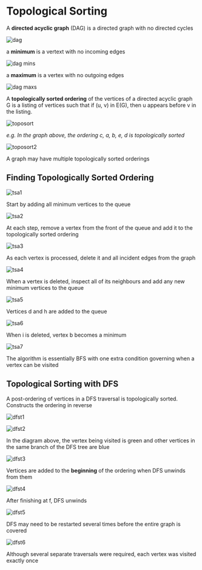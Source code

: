# Topological Sorting

A **directed acyclic graph** (DAG) is a directed graph with no directed cycles

![dag](http://i.imgur.com/42RGG9h.png)

a **minimum** is a vertext with no incoming edges

![dag mins](http://i.imgur.com/eXDbcRq.png)

a **maximum** is a vertex with no outgoing edges

![dag maxs](http://i.imgur.com/YrHCCl1.png)

A **topologically sorted ordering** of the vertices of a directed acyclic graph G is a listing of vertices such that if (u, v) in E(G), then u appears before v in the listing.

![toposort](http://i.imgur.com/h7gMkWr.png)

*e.g. In the graph above, the ordering c, a, b, e, d is topologically sorted*

![toposort2](http://i.imgur.com/MvkBCd6.png)

A graph may have multiple topologically sorted orderings


## Finding Topologically Sorted Ordering

![tsa1](http://i.imgur.com/PHNGF4N.png)

Start by adding all minimum vertices to the queue

![tsa2](http://i.imgur.com/UHIPrAN.png)

At each step, remove a vertex from the front of the queue and add it to the topologically sorted ordering

![tsa3](http://i.imgur.com/NwaNNSl.png)

As each vertex is processed, delete it and all incident edges from the graph

![tsa4](http://i.imgur.com/ePBd5zG.png)

When a vertex is deleted, inspect all of its neighbours and add any new minimum vertices to the queue

![tsa5](http://i.imgur.com/CIRjPfR.png)

Vertices d and h are added to the queue

![tsa6](http://i.imgur.com/SZ7UyZY.png)

When i is deleted, vertex b becomes a minimum

![tsa7](http://i.imgur.com/a3eBVje.png)

The algorithm is essentially BFS with one extra condition governing when a vertex can be visited

## Topological Sorting with DFS

A post-ordering of vertices in a DFS traversal is topologically sorted.
Constructs the ordering in reverse

![dfst1](http://i.imgur.com/yL0C33l.png)

![dfst2](http://i.imgur.com/ggAoZd3.png)

In the diagram above, the vertex being visited is green and other vertices in the same branch of the DFS tree are blue

![dfst3](http://i.imgur.com/YAwshS8.png)

Vertices are added to the **beginning** of the ordering when DFS unwinds from them

![dfst4](http://i.imgur.com/qCYuqrW.png)

After finishing at f, DFS unwinds

![dfst5](http://i.imgur.com/X8JNXvg.png)

DFS may need to be restarted several times before the entire graph is covered

![dfst6](http://i.imgur.com/Ffpbos6.png)

Although several separate traversals were required, each vertex was visited exactly once
